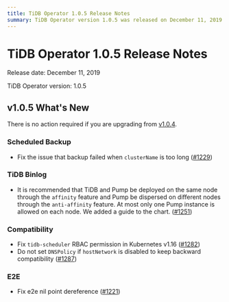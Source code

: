 ```yaml
---
title: TiDB Operator 1.0.5 Release Notes
summary: TiDB Operator version 1.0.5 was released on December 11, 2019. The new features include fixing backup failure issue, recommending deployment of TiDB and Pump on the same node, fixing RBAC permission in Kubernetes v1.16, and fixing e2e nil point dereference. No action is required for upgrading from v1.0.4.
---
```


# TiDB Operator 1.0.5 Release Notes

Release date: December 11, 2019

TiDB Operator version: 1.0.5

## v1.0.5 What's New

There is no action required if you are upgrading from [v1.0.4](release-1.0.4.md).

### Scheduled Backup

- Fix the issue that backup failed when `clusterName` is too long ([#1229](https://github.com/pingcap/tidb-operator/pull/1229))

### TiDB Binlog

- It is recommended that TiDB and Pump be deployed on the same node through the `affinity` feature and Pump be dispersed on different nodes through the `anti-affinity` feature. At most only one Pump instance is allowed on each node. We added a guide to the chart. ([#1251](https://github.com/pingcap/tidb-operator/pull/1251))

### Compatibility

- Fix `tidb-scheduler` RBAC permission in Kubernetes v1.16 ([#1282](https://github.com/pingcap/tidb-operator/pull/1282))
- Do not set `DNSPolicy` if `hostNetwork` is disabled to keep backward compatibility ([#1287](https://github.com/pingcap/tidb-operator/pull/1287))

### E2E

- Fix e2e nil point dereference ([#1221](https://github.com/pingcap/tidb-operator/pull/1221))
